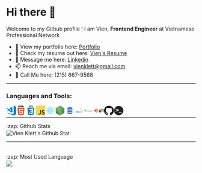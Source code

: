 # Hi there 👋 
Welcome to my Github profile !
I am Vien, <b>Frontend Engineer</b> at Vietnamese Professional Network
- 👀 View my portfolio here: [Portfolio]()
- 📝 Check my resume out here: [Vien's Resume](https://docs.google.com/document/d/1ATdLiC9I8LdgrmJhemPs_GCMK7_5H0rL4Qs04ZZFzh0/edit?usp=sharing)
- 💬 Message me here: [Linkedin](https://www.linkedin.com/in/vien-klett-9804161b2/)
- 📫 Reach me via email: [vienklett@gmail.com](vienklett@gmail.com)
- 📲 Call Me here: (215) 667-9568

---
### Languages and Tools:

<img align="left" alt="Visual Studio Code" width="26px" src="https://raw.githubusercontent.com/github/explore/80688e429a7d4ef2fca1e82350fe8e3517d3494d/topics/visual-studio-code/visual-studio-code.png" />
<img align="left" alt="HTML5" width="26px" src="https://raw.githubusercontent.com/github/explore/80688e429a7d4ef2fca1e82350fe8e3517d3494d/topics/html/html.png" />
<img align="left" alt="CSS3" width="26px" src="https://raw.githubusercontent.com/github/explore/80688e429a7d4ef2fca1e82350fe8e3517d3494d/topics/css/css.png" />
<img align="left" alt="JavaScript" width="26px" src="https://raw.githubusercontent.com/github/explore/80688e429a7d4ef2fca1e82350fe8e3517d3494d/topics/javascript/javascript.png" />
<img align="left" alt="React" width="26px" src="https://raw.githubusercontent.com/github/explore/80688e429a7d4ef2fca1e82350fe8e3517d3494d/topics/react/react.png" />
<img align="left" alt="Node.js" width="26px" src="https://raw.githubusercontent.com/github/explore/80688e429a7d4ef2fca1e82350fe8e3517d3494d/topics/nodejs/nodejs.png" />
<img align="left" alt="SQL" width="26px" src="https://raw.githubusercontent.com/github/explore/80688e429a7d4ef2fca1e82350fe8e3517d3494d/topics/sql/sql.png" />
<img align="left" alt="MySQL" width="26px" src="https://raw.githubusercontent.com/github/explore/80688e429a7d4ef2fca1e82350fe8e3517d3494d/topics/mysql/mysql.png" />
<img align="left" alt="MongoDB" width="26px" src="https://raw.githubusercontent.com/github/explore/80688e429a7d4ef2fca1e82350fe8e3517d3494d/topics/mongodb/mongodb.png" />
<img align="left" alt="Git" width="26px" src="https://raw.githubusercontent.com/github/explore/80688e429a7d4ef2fca1e82350fe8e3517d3494d/topics/git/git.png" />
<img align="left" alt="GitHub" width="26px" src="https://raw.githubusercontent.com/github/explore/78df643247d429f6cc873026c0622819ad797942/topics/github/github.png" />
<img align="left" alt="Terminal" width="26px" src="https://raw.githubusercontent.com/github/explore/80688e429a7d4ef2fca1e82350fe8e3517d3494d/topics/terminal/terminal.png" />

<br/>

---
<summary>:zap: Github Stats</summary>
<img align = 'center' alt="Vien Klett's Github Stat" src="https://github-readme-stats-vchau254.vercel.app/api?username=vchau254&show_icons=true&theme=radical&hide=stars" />

---
<br/>
<summary>:zap: Most Used Language</summary>

<img align='center' src="https://github-readme-stats-vchau254.vercel.app/api/top-langs/?username=vchau254" />



<!---
vchau254/vchau254 is a ✨ special ✨ repository because its `README.md` (this file) appears on your GitHub profile.
You can click the Preview link to take a look at your changes.
--->

